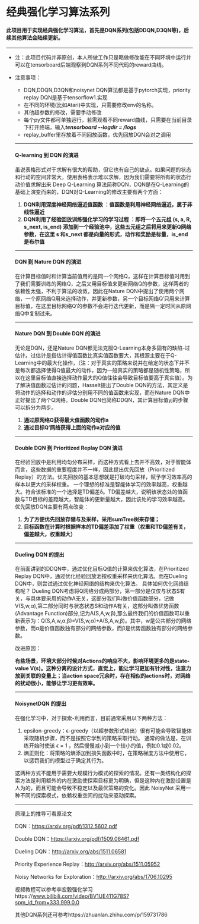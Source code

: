 # 经典强化学习算法系列

#### 此项目用于实现经典强化学习算法，首先是**DQN**系列(包括DDQN,D3QN等)，后续其他算法会陆续更新。

***

- 注：此项目代码并非原创，本人所做工作只是略做修改能在不同环境中运行并可以在tensorboard后端观察到DQN系列不同代码的reward曲线。

- 注意事项：

  - DQN,DDQN,D3QN和noisynet DQN算法都是基于pytorch实现，priority replay DQN是基于tensorflow1.实现
  - 在不同的环境(比如Atari)中实现，只需要修改env的名称。
  - 其他超参数的修改，需要手动修改
  - 每个py文件都可单独运行，若需观看不同reward曲线，只需要在当前目录下打开终端，输入***tensorboard --logdir = /logs***
  - replay_buffer里存放着不同回放函数，优先回放DQN会对之调用

  ***

  #### Q-learning 到 DQN 的演进

  虽说表格形式对于求解有很大的帮助，但它也有自己的缺点。如果问题的状态和行动的空间非常大，使用表格表示难以求解，因为我们需要将所有的状态行动价值求解出来
  Deep Q-Learning 算法简称DQN，DQN是在Q-Learning的基础上演变而来的，DQN对Q-Learning的修改主要有两个方面：

  1. **DQN利用深度神经网络逼近值函数 ：值函数是利用神经网络逼近，属于非线性逼近**
  2. **DQN利用了经验回放训练强化学习的学习过程 ：即将一个五元组 (s, a, R, s_next, is_end) 添加到一个经验池中，这些五元组之后将用来更新Q网络参数，在这里 s 和s_next 都是向量的形式，动作和奖励是标量，is_end 是布尔值**

  ***

  #### DQN 到 Nature DQN 的演进

  在计算目标值时和计算当前值用的是同一个网络Q，这样在计算目标值时用到了我们需要训练的网络Q，之后又用目标值来更新网络Q的参数，这样两者的依赖性太强，不利于算法的收敛，因此在Nature DQN中提出了使用两个网络，一个原网络Q用来选择动作，并更新参数，另一个目标网络Q′只用来计算目标值，在这里目标网络Q′的参数不会进行迭代更新，而是隔一定时间从原网络Q中复制过来。

  ***

  #### Nature DQN 到 Double DQN 的演进

  无论是DQN，还是Nature DQN都无法克服Q-Learning本身多固有的缺陷-过估计。过估计是指估计得值函数比真实值函数要大，其根源主要在于Q-Learning中的最大化操作，（注：对于真实的策略来说并在给定的状态下并不是每次都选择使得Q值最大的动作，因为一般真实的策略都是随机性策略，所以在这里目标值直接选择动作最大的Q值往往会导致目标值要高于真实值）。为了解决值函数过估计的问题，Hasselt提出了Double DQN的方法，其定义是将动作的选择和动作的评估分别用不同的值函数来实现，而在Nature DQN中正好提出了两个Q网络。Double DQN也简称DDQN，其计算目标值yj的步骤可以拆分为两步。

  1. **通过原网络Q获得最大值函数的动作a**
  2. **通过目标Q′网络获得上面的动作a对应的值**

  ***

  #### Double DQN 到 Prioritized Replay DQN 演进

  在经验回放中是利用均匀分布采样，而这种方式看上去并不高效，对于智能体而言，这些数据的重要程度并不一样，因此提出优先回放（Prioritized Replay）的方法。优先回放的基本思想就是打破均匀采样，赋予学习效率高的样本以更大的采样权重。
  一个理想的标准是智能体学习的效率越高，权重越大。符合该标准的一个选择是TD偏差δ。TD偏差越大，说明该状态处的值函数与TD目标的差距越大，智能体的更新量越大，因此该处的学习效率越高。优先回放DQN主要有两点改变：

  1. **为了方便优先回放存储与及采样，采用sumTree树来存储；**
  2. **目标函数在计算时根据样本的TD偏差添加了权重（权重和TD偏差有关，偏差越大，权重越大）**

  ***

  #### Dueling DQN 的提出

  在前面讲到的DDQN中，通过优化目标Q值的计算来优化算法，在Prioritized Replay DQN中，通过优化经验回放池按权重采样来优化算法。而在Dueling DQN中，则尝试通过优化神经网络的结构来优化算法。
  具体如何优化网络结构呢？
  Dueling DQN考虑将Q网络分成两部分，第一部分是仅仅与状态S有关，与具体要采用的动作A无关，这部分我们叫做价值函数部分，记做V(S,w,α),第二部分同时与状态状态S和动作A有关，这部分叫做优势函数(Advantage Function)部分,记为A(S,A,w,β),那么最终我们的价值函数可以重新表示为：Q(S,A,w,α,β)=V(S,w,α)+A(S,A,w,β)。其中，w是公共部分的网络参数，而α是价值函数独有部分的网络参数，而β是优势函数独有部分的网络参数。

  改进原因：

  **有些场景，环境大部分时候对Actions的响应不大，影响环境更多的是state-value V(s)。这种分离的设计方式，直觉上，能让学习更加有针对性，注意力放到关联的变量上；当action space冗余时，存在相似的actions时，对网络的扰动很小，能够让学习更有效率。**

  ***

  #### NoisynetDQN 的提出

  在强化学习中，对于探索-利用而言，目前通常采用以下两种方法：

  1. epsilon-greedy：ϵ-greedy（以超参数形式给出）很有可能会导致智能体采取随机步骤，而不是按照它学到的策略采取行动。 通常的做法是，在训练开始时使该 ϵ  = 1 ，然后慢慢减小到一个较小的值，例如0.1或0.02。
  2. 熵正则化：将策略的熵添加到损失函数中时，在策略梯度方法中使用它，以惩罚我们的模型过于确定其行为。

  这两种方式不能用于需要大规模行为模式的探索的情况。还有一类结构化的探索方法是利用额外的内在激励使探索目标更为明确，但是这种内在激励设置是人为的，而且可能会导致不稳定以及最优策略的变化。因此 NoisyNet 采用一种不同的探索模式，依赖权重空间的扰动来驱动探索。

  ***

  原理上的推导可看原论文

  DQN：https://arxiv.org/pdf/1312.5602.pdf

  Double DQN：https://arxiv.org/pdf/1509.06461.pdf

  Dueling DQN：http://arxiv.org/abs/1511.06581

  Priority Experience Replay：http://arxiv.org/abs/1511.05952

  Noisy Networks for Exploration：http://arxiv.org/abs/1706.10295

  视频教程可以参考李宏毅强化学习https://www.bilibili.com/video/BV1UE411G78S?spm_id_from=333.999.0.0

  其他DQN系列还可参考https://zhuanlan.zhihu.com/p/159731786

  

  

  

  

  

  
